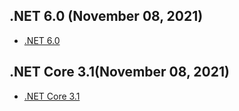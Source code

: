 
##


## .NET 6.0 (November 08, 2021)
- [.NET 6.0](https://dotnet.microsoft.com/download/dotnet) 


## .NET Core 3.1(November 08, 2021)

- [.NET Core 3.1](https://dotnet.microsoft.com/download/dotnet)
